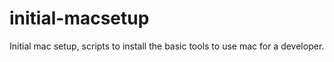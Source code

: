 # initial-macsetup
Initial mac setup, scripts to install the basic tools to use mac for a developer.
